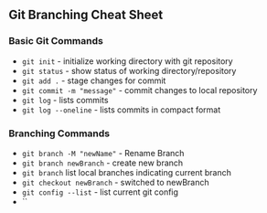 ## Git Branching Cheat Sheet


### Basic Git Commands

* `git init` - initialize working directory with git repository
* `git status` - show status of working directory/repository
* `git add .` - stage changes for commit
* `git commit -m "message"` - commit changes to local repository
* `git log` - lists commits
* `git log --oneline` - lists commits in compact format

### Branching Commands

* `git branch -M "newName"` - Rename Branch
* `git branch newBranch` - create new branch
* `git branch` list local branches indicating current branch
* `git checkout newBranch` - switched to newBranch
* `git config --list` - list current git config
* ``
